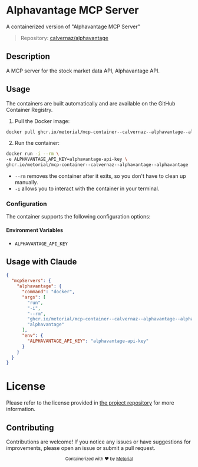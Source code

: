 
# Alphavantage MCP Server

A containerized version of "Alphavantage MCP Server"

> Repository: [calvernaz/alphavantage](https://github.com/calvernaz/alphavantage)

## Description

A MCP server for the stock market data API, Alphavantage API.


## Usage

The containers are built automatically and are available on the GitHub Container Registry.

1. Pull the Docker image:

```bash
docker pull ghcr.io/metorial/mcp-container--calvernaz--alphavantage--alphavantage
```

2. Run the container:

```bash
docker run -i --rm \ 
-e ALPHAVANTAGE_API_KEY=alphavantage-api-key \
ghcr.io/metorial/mcp-container--calvernaz--alphavantage--alphavantage  "alphavantage"
```

- `--rm` removes the container after it exits, so you don't have to clean up manually.
- `-i` allows you to interact with the container in your terminal.



### Configuration

The container supports the following configuration options:




#### Environment Variables

- `ALPHAVANTAGE_API_KEY`




## Usage with Claude

```json
{
  "mcpServers": {
    "alphavantage": {
      "command": "docker",
      "args": [
        "run",
        "-i",
        "--rm",
        "ghcr.io/metorial/mcp-container--calvernaz--alphavantage--alphavantage",
        "alphavantage"
      ],
      "env": {
        "ALPHAVANTAGE_API_KEY": "alphavantage-api-key"
      }
    }
  }
}
```

# License

Please refer to the license provided in [the project repository](https://github.com/calvernaz/alphavantage) for more information.

## Contributing

Contributions are welcome! If you notice any issues or have suggestions for improvements, please open an issue or submit a pull request.

<div align="center">
  <sub>Containerized with ❤️ by <a href="https://metorial.com">Metorial</a></sub>
</div>
  